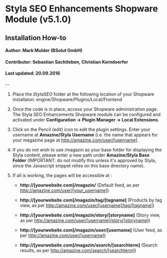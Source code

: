 # Styla SEO Enhancements Shopware Module (v5.1.0)
## Installation How-to
#### Author: Mark Mulder (BSolut GmbH)
#### Contributor: Sebastian Sachtleben, Christian Korndoerfer
#### Last updated: 20.09.2016

--

1. Place the *StylaSEO* folder at the following location of your Shopware installaton: engine/Shopware/Plugins/Local/Frontend

2. Once the code is in place, access your Shopware administration page. The Styla SEO Enhancements Shopware module can be configured and activated under **Configuration -> Plugin Manager -> Local Extensions**.

3. Click on the Pencil (edit) icon to edit the plugin settings. Enter your username at **Amazine/Styla Username** (i.e. the name that appears for your magazine page at http://amazine.com/user/[username].

4. If you do not wish to use /magazin as your base folder for displaying the Styla content, please enter a new path under **Amazine/Styla Base Folder** (IMPORTANT: do not modify this unless it's approved by Styla, since the Javascript snippet relies on this base directory name).

5. If all is working, the pages will be accessible at :

    - **http://[yourwebsite.com]/magazin/**
    (Default feed, as per http://amazine.com/user/[your_username])

    - **http://[yourwebsite.com]/magazin/tag/[tagname]**
    (Products by tag view, as per http://amazine.com/user/[username]/tag/[tagname])

    - **http://[yourwebsite.com]/magazin/story/[storyname]**
    (Story view, as per http://amazine.com/user/[username]/story/[storyname])

    - **http://[yourwebsite.com]/magazin/user/[username]**
    (User feed, as per http://amazine.com/user/[username])

    - **http://[yourwebsite.com]/magazin/search/[searchterm]**
    (Search results, as per http://amazine.com/search/[searchterm])

